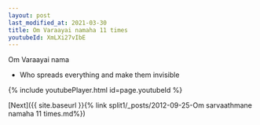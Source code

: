 ```yaml
---
layout: post
last_modified_at: 2021-03-30
title: Om Varaayai namaha 11 times
youtubeId: XmLXi27vIbE
---
```

 
 
Om Varaayai nama 
 
 -  Who spreads everything and make them invisible 
 
  
 
  
 
 
 
 
 
 


{% include youtubePlayer.html id=page.youtubeId %}
 
[Next]({{ site.baseurl }}{% link  split1/_posts/2012-09-25-Om sarvaathmane namaha 11 times.md%})
 
